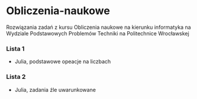 # Obliczenia-naukowe
Rozwiązania zadań z kursu Obliczenia naukowe na kierunku informatyka na Wydziale Podstawowych Problemów Techniki na Politechnice Wrocławskej

### Lista 1
- Julia, podstawowe opeacje na liczbach

### Lista 2
- Julia, zadania źle uwarunkowane
